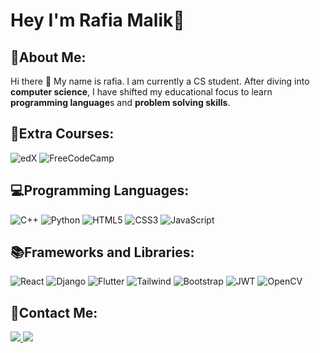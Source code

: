 # Hey I'm Rafia Malik👋

👩About Me:
------------

Hi there 👋 My name is rafia. I am currently a CS student. After diving into **computer science**, I have shifted my educational focus to learn **programming language**s and **problem solving skills**.

🚩Extra Courses:
------------
![edX](https://img.shields.io/badge/edX-%2302262B.svg?style=for-the-badge&logo=edX&logoColor=white)
![FreeCodeCamp](https://img.shields.io/badge/Freecodecamp-%23123.svg?&style=for-the-badge&logo=freecodecamp&logoColor=green)

💻Programming Languages:
------------
![C++](https://img.shields.io/badge/c++-%2300599C.svg?style=for-the-badge&logo=c%2B%2B&logoColor=white)
![Python](https://img.shields.io/badge/python-3670A0?style=for-the-badge&logo=python&logoColor=ffdd54)
![HTML5](https://img.shields.io/badge/html5-%23E34F26.svg?style=for-the-badge&logo=html5&logoColor=white)
![CSS3](https://img.shields.io/badge/css3-%231572B6.svg?style=for-the-badge&logo=css3&logoColor=white)
![JavaScript](https://img.shields.io/badge/JavaScript-F7DF1E?style=for-the-badge&logo=javascript&logoColor=black)

📚Frameworks and Libraries:
------------
 ![React](https://img.shields.io/badge/React-20232A?style=for-the-badge&logo=react&logoColor=61DAFB)
 ![Django](https://img.shields.io/badge/django-%23092E20.svg?style=for-the-badge&logo=django&logoColor=white)
 ![Flutter](https://img.shields.io/badge/Flutter-02569B?style=for-the-badge&logo=flutter&logoColor=white)
 ![Tailwind](https://img.shields.io/badge/tailwindcss-%2338B2AC.svg?style=for-the-badge&logo=tailwind-css&logoColor=white)
 ![Bootstrap](https://img.shields.io/badge/-boostrap-0D1117?style=for-the-badge&logo=bootstrap&labelColor=0D1117)
 ![JWT](https://img.shields.io/badge/JWT-black?style=for-the-badge&logo=JSON%20web%20tokens)
 ![OpenCV](https://img.shields.io/badge/opencv-%23white.svg?style=for-the-badge&logo=opencv&logoColor=white)

👯Contact Me:
------------
<a href="https://www.linkedin.com/in/rafia-malik-643068251/"><img src="https://img.shields.io/badge/linkedin-%230077B5.svg?style=for-the-badge&logo=linkedin&logoColor=white" />
</a> 
<a href="https://mail.google.com/mail/u/0/?tab=rm&ogbl#inbox"><img src="https://img.shields.io/badge/Gmail-D14836?style=for-the-badge&logo=gmail&logoColor=white" />
</a> 
